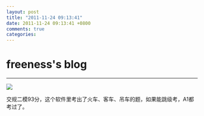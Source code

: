 ```yaml
---
layout: post
title: "2011-11-24 09:13:41"
date: 2011-11-24 09:13:41 +0800
comments: true
categories: 
---
```


# freeness's blog

----------

![](http://okqmqrbgo.bkt.clouddn.com/201111240913411.jpg)

>
交规二模93分，这个软件里考出了火车、客车、吊车的题，如果能跳级考，A1都考过了。